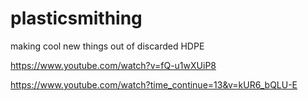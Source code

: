 # plasticsmithing
making cool new things out of discarded HDPE

https://www.youtube.com/watch?v=fQ-u1wXUiP8

https://www.youtube.com/watch?time_continue=13&v=kUR6_bQLU-E
